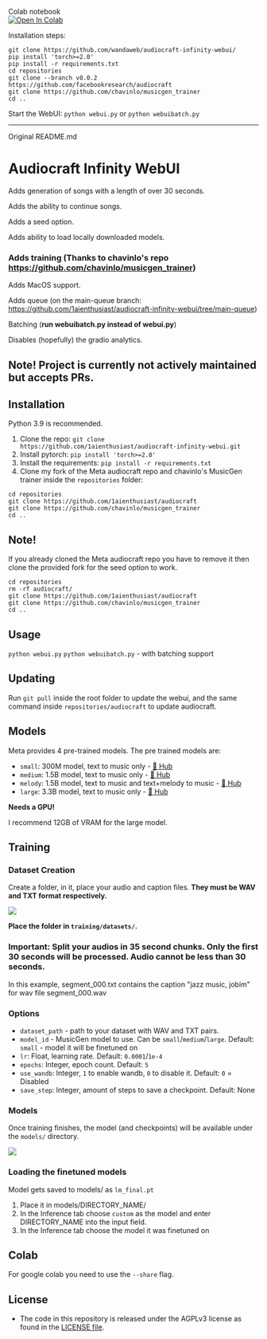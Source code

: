 Colab notebook  
[![Open In Colab](https://colab.research.google.com/assets/colab-badge.svg)](https://colab.research.google.com/drive/1STBsASLo_qLOj5_yZvpxeuhyYm_I_xT-?usp=sharing)

Installation steps:
```
git clone https://github.com/wandaweb/audiocraft-infinity-webui/
pip install 'torch>=2.0'
pip install -r requirements.txt
cd repositories
git clone --branch v0.0.2 https://github.com/facebookresearch/audiocraft
git clone https://github.com/chavinlo/musicgen_trainer
cd ..
```

Start the WebUI:
`python webui.py`
or
`python webuibatch.py`

-----------------
Original README.md

# Audiocraft Infinity WebUI

Adds generation of songs with a length of over 30 seconds.

Adds the ability to continue songs.

Adds a seed option.

Adds ability to load locally downloaded models.

### Adds training (Thanks to chavinlo's repo https://github.com/chavinlo/musicgen_trainer)

Adds MacOS support. 

Adds queue (on the main-queue branch: https://github.com/1aienthusiast/audiocraft-infinity-webui/tree/main-queue)

Batching (**run webuibatch.py instead of webui.py**)

Disables (hopefully) the gradio analytics.

## Note! Project is currently not actively maintained but accepts PRs.

## Installation
Python 3.9 is recommended.

1. Clone the repo:
`git clone https://github.com/1aienthusiast/audiocraft-infinity-webui.git`
2. Install pytorch:
`pip install 'torch>=2.0'`
3. Install the requirements:
`pip install -r requirements.txt`
4. Clone my fork of the Meta audiocraft repo and chavinlo's MusicGen trainer inside the `repositories` folder:
```
cd repositories
git clone https://github.com/1aienthusiast/audiocraft
git clone https://github.com/chavinlo/musicgen_trainer
cd ..
```
## Note!
If you already cloned the Meta audiocraft repo you have to remove it then clone the provided fork for the seed option to work.
```
cd repositories
rm -rf audiocraft/
git clone https://github.com/1aienthusiast/audiocraft
git clone https://github.com/chavinlo/musicgen_trainer
cd ..
```

## Usage
```python webui.py```
```python webuibatch.py``` - with batching support

## Updating
Run `git pull` inside the root folder to update the webui, and the same command inside `repositories/audiocraft` to update audiocraft.

## Models

Meta provides 4 pre-trained models. The pre trained models are:
- `small`: 300M model, text to music only - [🤗 Hub](https://huggingface.co/facebook/musicgen-small)
- `medium`: 1.5B model, text to music only - [🤗 Hub](https://huggingface.co/facebook/musicgen-medium)
- `melody`: 1.5B model, text to music and text+melody to music - [🤗 Hub](https://huggingface.co/facebook/musicgen-melody)
- `large`: 3.3B model, text to music only - [🤗 Hub](https://huggingface.co/facebook/musicgen-large)

**Needs a GPU!**

I recommend 12GB of VRAM for the large model.

## Training

### Dataset Creation

Create a folder, in it, place your audio and caption files. **They must be WAV and TXT format respectively.**

![](https://i.imgur.com/AlDlqBI.png)

**Place the folder in `training/datasets/`.**

### Important: Split your audios in 35 second chunks. Only the first 30 seconds will be processed. Audio cannot be less than 30 seconds.

In this example, segment_000.txt contains the caption "jazz music, jobim" for wav file segment_000.wav

### Options

- `dataset_path` - path to your dataset with WAV and TXT pairs.
- `model_id` - MusicGen model to use. Can be `small`/`medium`/`large`. Default: `small` - model it will be finetuned on
- `lr`: Float, learning rate. Default: `0.0001`/`1e-4`
- `epochs`: Integer, epoch count. Default: `5`
- `use_wandb`: Integer, `1` to enable wandb, `0` to disable it. Default: `0` = Disabled
- `save_step`: Integer, amount of steps to save a checkpoint. Default: None

### Models

Once training finishes, the model (and checkpoints) will be available under the `models/` directory.

![](https://i.imgur.com/Mu19EPb.png)

### Loading the finetuned models
Model gets saved to models/ as `lm_final.pt`

1) Place it in models/DIRECTORY_NAME/
2) In the Inference tab choose `custom` as the model and enter DIRECTORY_NAME into the input field. 
3) In the Inference tab choose the model it was finetuned on

## Colab

For google colab you need to use the `--share` flag.

## License
* The code in this repository is released under the AGPLv3 license as found in the [LICENSE file](LICENSE).
